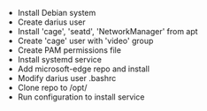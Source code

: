 * Install Debian system
* Create darius user
* Install 'cage', 'seatd', 'NetworkManager' from apt
* Create 'cage' user with 'video' group
* Create PAM permissions file
* Install systemd service
* Add microsoft-edge repo and install
* Modify darius user .bashrc
* Clone repo to /opt/
* Run configuration to install service